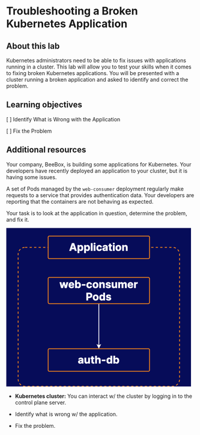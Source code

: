 # Troubleshooting a Broken Kubernetes Application

## About this lab

Kubernetes administrators need to be able to fix issues with applications running in a cluster. This lab will allow you to test your skills when it comes to fixing broken Kubernetes applications. You will be presented with a cluster running a broken application and asked to identify and correct the problem.

## Learning objectives

[ ] Identify What is Wrong with the Application

[ ] Fix the Problem

## Additional resources

Your company, BeeBox, is building some applications for Kubernetes. Your developers have recently deployed an application to your cluster, but it is having some issues.

A set of Pods managed by the `web-consumer` deployment regularly make requests to a service that provides authentication data. Your developers are reporting that the containers are not behaving as expected.

Your task is to look at the application in question, determine the problem, and fix it.

![Fig. 1 Application diagram](../../../../img/troubleshooting/troubleshoot-applications/demo/diag01.png)

* **Kubernetes cluster:** You can interact w/ the cluster by logging in to the control plane server.

* Identify what is wrong w/ the application.

* Fix the problem.
